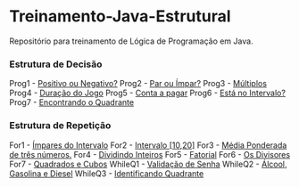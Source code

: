 # Treinamento-Java-Estrutural
Repositório para treinamento de Lógica de Programação em Java.

### Estrutura de Decisão

Prog1 - [Positivo ou Negativo?](https://github.com/Kaiquered/Treinamento-Java-Estruturado/blob/master/Programs/if-else-switch/Prog1.java)
Prog2 - [Par ou Ímpar?](https://github.com/Kaiquered/Treinamento-Java-Estruturado/blob/master/Programs/if-else-switch/Prog2.java)
Prog3 - [Múltiplos](https://github.com/Kaiquered/Treinamento-Java-Estruturado/blob/master/Programs/if-else-switch/Prog3.java)
Prog4 - [Duração do Jogo](https://github.com/Kaiquered/Treinamento-Java-Estruturado/blob/master/Programs/if-else-switch/Prog4.java)
Prog5 - [Conta a pagar](https://github.com/Kaiquered/Treinamento-Java-Estruturado/blob/master/Programs/if-else-switch/Prog5.java)
Prog6 - [Está no Intervalo?](https://github.com/Kaiquered/Treinamento-Java-Estruturado/blob/master/Programs/if-else-switch/Prog6.java)
Prog7 - [Encontrando o Quadrante](https://github.com/Kaiquered/Treinamento-Java-Estruturado/blob/master/Programs/if-else-switch/Prog7.java)

### Estrutura de Repetição

For1 - [Ímpares do Intervalo](https://github.com/Kaiquered/Treinamento-Java-Estruturado/blob/master/Programs/loops/ForQ1.java)
For2 - [Intervalo [10,20]](https://github.com/Kaiquered/Treinamento-Java-Estruturado/blob/master/Programs/loops/ForQ2.java)
For3 - [Média Ponderada de três números.](https://github.com/Kaiquered/Treinamento-Java-Estruturado/blob/master/Programs/loops/ForQ3.java)
For4 - [Dividindo Inteiros](https://github.com/Kaiquered/Treinamento-Java-Estruturado/blob/master/Programs/loops/ForQ4.java)
For5 - [Fatorial](https://github.com/Kaiquered/Treinamento-Java-Estruturado/blob/master/Programs/loops/ForQ5.java)
For6 - [Os Divisores](https://github.com/Kaiquered/Treinamento-Java-Estruturado/blob/master/Programs/loops/ForQ6.java)
For7 - [Quadrados e Cubos](https://github.com/Kaiquered/Treinamento-Java-Estruturado/blob/master/Programs/loops/ForQ7.java)
WhileQ1 - [Validação de Senha](https://github.com/Kaiquered/Treinamento-Java-Estruturado/blob/master/Programs/loops/WhileQ1.java)
WhileQ2 - [Álcool, Gasolina e Diesel](https://github.com/Kaiquered/Treinamento-Java-Estruturado/blob/master/Programs/loops/WhileQ2.java)
WhileQ3 - [Identificando Quadrante](https://github.com/Kaiquered/Treinamento-Java-Estruturado/blob/master/Programs/loops/WhileQ3.java)


